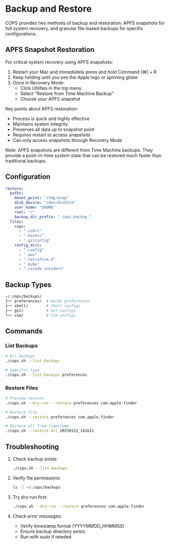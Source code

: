 # Backup and Restore

COPS provides two methods of backup and restoration: APFS snapshots for full system recovery, and granular file-based backups for specific configurations.

## APFS Snapshot Restoration

For critical system recovery using APFS snapshots:

1. Restart your Mac and immediately press and hold Command (⌘) + R
2. Keep holding until you see the Apple logo or spinning globe
3. Once in Recovery Mode:
   - Click Utilities in the top menu
   - Select "Restore from Time Machine Backup"
   - Choose your APFS snapshot

Key points about APFS restoration:

- Process is quick and highly effective
- Maintains system integrity
- Preserves all data up to snapshot point
- Requires restart to access snapshots
- Can only access snapshots through Recovery Mode

Note: APFS snapshots are different from Time Machine backups. They provide a point-in-time system state that can be restored much faster than traditional backups.

## Configuration

```yaml
restore:
  paths:
    mount_point: "/tmp/snap"
    disk_device: "/dev/disk3s5"
    user_home: "$HOME"
    root: "/"
    backup_dir_prefix: ".cops_backup_"
  files:
    cops:
      - ".zshrc"
      - ".bashrc"
      - ".gitconfig"
    config_dirs:
      - ".config"
      - ".aws"
      - ".terraform.d"
      - ".kube"
      - ".vscode-insiders"
```

## Backup Types

```sh
~/.cops/backups/
├── preferences/  # macOS preferences
├── shell/        # Shell configs
├── git/          # Git configs
└── vim/          # Vim configs
```

## Commands

### List Backups

```bash
# All backups
./cops.sh --list-backups

# Specific type
./cops.sh --list-backups preferences
```

### Restore Files

```bash
# Preview restore
./cops.sh --dry-run --restore preferences com.apple.finder

# Restore file
./cops.sh --restore preferences com.apple.finder

# Restore all from timestamp
./cops.sh --restore-all 20250122_141621
```

## Troubleshooting

1. Check backup exists:

    ```bash
    ./cops.sh --list-backups
    ```

2. Verify file permissions:

    ```bash
    ls -l ~/.cops/backups
    ```

3. Try dry-run first:

    ```bash
    ./cops.sh --dry-run --restore preferences com.apple.finder
    ```

4. Check error messages:
    - Verify timestamp format (YYYYMMDD_HHMMSS)
    - Ensure backup directory exists
    - Run with sudo if needed
